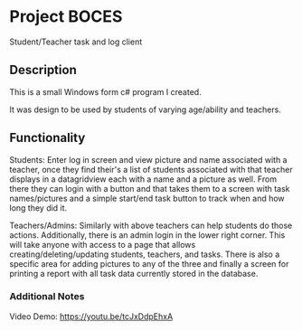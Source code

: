 # Project BOCES
Student/Teacher task and log client

## Description
This is a small Windows form c# program I created.

It was design to be used by students of varying age/ability and teachers.

## Functionality
Students: Enter log in screen and view picture and name associated with a teacher, 
once they find their's a list of students associated with that teacher displays in
a datagridview each with a name and a picture as well. From there they can login
with a button and that takes them to a screen with task names/pictures and a simple
start/end task button to track when and how long they did it.

Teachers/Admins: Similarly with above teachers can help students do those actions.
Additionally, there is an admin login in the lower right corner. This will take anyone
with access to a page that allows creating/deleting/updating students, teachers, and tasks.
There is also a specific area for adding pictures to any of the three and finally a screen
for printing a report with all task data currently stored in the database.

### Additional Notes
Video Demo: https://youtu.be/tcJxDdpEhxA
